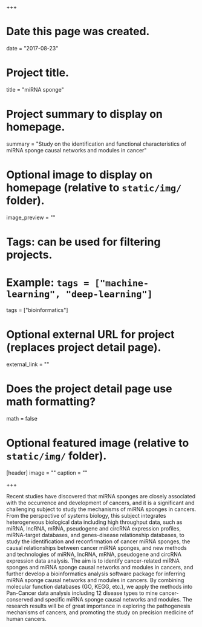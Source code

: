 +++
# Date this page was created.
date = "2017-08-23"

# Project title.
title = "miRNA sponge"

# Project summary to display on homepage.
summary = "Study on the identification and functional characteristics of miRNA sponge causal networks and modules in cancer"

# Optional image to display on homepage (relative to `static/img/` folder).
image_preview = ""

# Tags: can be used for filtering projects.
# Example: `tags = ["machine-learning", "deep-learning"]`
tags = ["bioinformatics"]

# Optional external URL for project (replaces project detail page).
external_link = ""

# Does the project detail page use math formatting?
math = false

# Optional featured image (relative to `static/img/` folder).
[header]
image = ""
caption = ""

+++

Recent studies have discovered that miRNA sponges are closely associated with the
occurrence and development of cancers, and it is a significant and challenging
subject to study the mechanisms of miRNA sponges in cancers. From the perspective
of systems biology, this subject integrates heterogeneous biological data
including high throughput data, such as miRNA, lncRNA, mRNA, pseudogene and
circRNA expression profiles, miRNA-target databases, and genes-disease
relationship databases, to study the identification and reconfirmation of cancer
miRNA sponges, the causal relationships between cancer miRNA sponges, and new
methods and technologies of miRNA, lncRNA, mRNA, pseudogene and circRNA expression
data analysis. The aim is to identify cancer-related miRNA sponges and miRNA
sponge causal networks and modules in cancers, and further develop a
bioinformatics analysis software package for inferring miRNA sponge causal
networks and modules in cancers. By combining molecular function databases (GO,
KEGG, etc.), we apply the methods into Pan-Cancer data analysis including 12
disease types to mine cancer-conserved and specific miRNA sponge causal networks
and modules. The research results will be of great importance in exploring the
pathogenesis mechanisms of cancers, and promoting the study on precision medicine
of human cancers.

